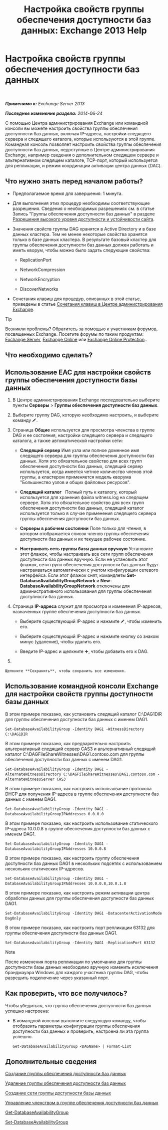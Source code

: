 ﻿---
title: 'Настройка свойств группы обеспечения доступности баз данных: Exchange 2013 Help'
TOCTitle: Настройка свойств группы обеспечения доступности баз данных
ms:assetid: 50daeac5-a16f-4362-a325-19e0fe25d59d
ms:mtpsurl: https://technet.microsoft.com/ru-ru/library/Dd297985(v=EXCHG.150)
ms:contentKeyID: 50488140
ms.date: 05/22/2018
mtps_version: v=EXCHG.150
ms.translationtype: MT
---

# Настройка свойств группы обеспечения доступности баз данных

 

_**Применимо к:** Exchange Server 2013_

_**Последнее изменение раздела:** 2014-06-24_

С помощью Центра администрирования Exchange или командной консоли вы можете настроить свойства группы обеспечения доступности баз данных, включая IP-адреса, настройки следящего сервера и следящего каталога, которые используются в этой группе. Командная консоль позволяет настроить свойства группы обеспечения доступности баз данных, недоступные в Центре администрирования Exchange, например сведения о дополнительном следящем сервере и альтернативном следящем каталоге, TCP-порт, который используется для репликации, и режим координации активации центра данных (DAC).

## Что нужно знать перед началом работы?

  - Предполагаемое время для завершения: 1 минута.

  - Для выполнения этих процедур необходимы соответствующие разрешения. Сведения о необходимых разрешениях см. в статье Запись "Группы обеспечения доступности баз данных" в разделе [Разрешения высокого уровня доступности и устойчивости сайта](high-availability-and-site-resilience-permissions-exchange-2013-help.md).

  - Значения свойств группы DAG хранятся в Active Directory и в базе данных кластера. Тем не менее некоторые свойства хранятся только в базе данных кластера. В результате базовый кластер для группы обеспечения доступности баз данных должен работать и иметь кворум, чтобы можно было задать следующие свойства:
    
      - ReplicationPort
    
      - NetworkCompression
    
      - NetworkEncryption
    
      - DiscoverNetworks

  - Сочетания клавиш для процедур, описанных в этой статье, приведены в статье [Сочетания клавиш в Центре администрирования Exchange](keyboard-shortcuts-in-the-exchange-admin-center-exchange-online-protection-help.md).

> [!TIP]  
> Возникли проблемы? Обратитесь за помощью к участникам форумов, посвященных Exchange. Посетите форумы по таким продуктам: <a href="https://go.microsoft.com/fwlink/p/?linkid=60612">Exchange Server</a>, <a href="https://go.microsoft.com/fwlink/p/?linkid=267542">Exchange Online</a> или <a href="https://go.microsoft.com/fwlink/p/?linkid=285351">Exchange Online Protection</a>..


## Что необходимо сделать?

## Использование EAC для настройки свойств группы обеспечения доступности базы данных

1.  В Центре администрирования Exchange последовательно выберите пункты **Серверы** \> **Группы обеспечения доступности баз данных**.

2.  Выберите группу DAG, которую необходимо настроить, и выберите команду ![Значок редактирования](images/Bb124582.6f53ccb2-1f13-4c02-bea0-30690e6ea71d(EXCHG.150).gif "Значок редактирования").

3.      
    Страница **Общие** используется для просмотра членства в группе DAG и ее состояния, настройки следящего сервера и следящего каталога, а также автоматической настройки сети:
    
      - **Следящий сервер** Имя узла или полное доменное имя следящего сервера для группы обеспечения доступности баз данных. Хотя это обязательное свойство для всех групп обеспечения доступности баз данных, следящий сервер используется, когда имеется четное количество членов этой группы, а кластером применяется модель кворума "Большинство узлов и общих файловых ресурсов".
    
      - **Следящий каталог**   Полный путь к каталогу, который используется для хранения файла witness.log на следящем сервере. Хотя это обязательное свойство для всех групп обеспечения доступности баз данных, следящий каталог используется только в случае применения следящего сервера группы обеспечения доступности баз данных.
    
      - **Серверы в рабочем состоянии** Поле только для чтения, в котором отображается список членов группы обеспечения доступности баз данных и их текущее рабочее состояние.
    
      - **Настраивать сеть группы базы данных вручную** Установите этот флажок, чтобы настраивать все сети групп обеспечения доступности баз данных вручную. Если не установить этот флажок, сети групп обеспечения доступности баз данных будут настраиваться автоматически с учетом конфигурации сетевого интерфейса. Если этот флажок снят, командлеты **Set-DatabaseAvailabilityGroupNetwork** и **New-DatabaseAvailabilityGroupNetwork** отключены для административного использования для группы обеспечения доступности баз данных.

4.      
    Страница **IP-адреса** служит для просмотра и изменения IP-адресов, назначенных группе обеспечения доступности баз данных.
    
      - Выберите существующий IP-адрес и нажмите ![Значок редактирования](images/Bb124582.6f53ccb2-1f13-4c02-bea0-30690e6ea71d(EXCHG.150).gif "Значок редактирования"), чтобы изменить его.
    
      - Выберите существующий IP-адрес и нажмите кнопку со знаком минус (удаление), чтобы удалить его.
    
      - Введите IP-адрес и щелкните ![Значок добавления](images/JJ218640.c1e75329-d6d7-4073-a27d-498590bbb558(EXCHG.150).gif "Значок добавления"), чтобы добавить его к DAG.

5.  
    
    Щелкните **Сохранить**, чтобы сохранить все изменения.

## Использование командной консоли Exchange для настройки свойств группы доступности базы данных

В этом примере показано, как установить следящий каталог C:\\DAG1DIR для группы обеспечения доступности баз данных с именем DAG1.

    Set-DatabaseAvailabilityGroup -Identity DAG1 -WitnessDirectory C:\DAG1DIR

В этом примере показано, как предварительно настроить альтернативный следящий сервер CAS3 и альтернативный следящий каталог C:\\DAGFileShareWitnesses\\DAG1.contoso.com для группы обеспечения доступности баз данных с именем DAG1.

    Set-DatabaseAvailabilityGroup -Identity DAG1 -AlternateWitnessDirectory C:\DAGFileShareWitnesses\DAG1.contoso.com -AlternateWitnessServer CAS3

В этом примере показано, как настроить использование протокола DHCP для получения IP-адреса в группе обеспечения доступности баз данных с именем DAG1.

    Set-DatabaseAvailabilityGroup -Identity DAG1 -DatabaseAvailabilityGroupIPAddresses 0.0.0.0

В этом примере показано, как настроить использование статического IP-адреса 10.0.0.8 в группе обеспечения доступности баз данных с именем DAG1.

    Set-DatabaseAvailabilityGroup -Identity DAG1 -DatabaseAvailabilityGroupIPAddresses 10.0.0.8

В этом примере показано, как настроить группу обеспечения доступности баз данных DAG1 в нескольких подсетях с использованием нескольких статических IP-адресов.

    Set-DatabaseAvailabilityGroup -Identity DAG1 -DatabaseAvailabilityGroupIPAddresses 10.0.0.8,10.0.1.8

В этом примере показано, как настроить режим активации центра обработки данных для группы обеспечения доступности баз данных DAG1.

    Set-DatabaseAvailabilityGroup -Identity DAG1 -DatacenterActivationMode DagOnly

В этом примере показано, как настроить порт репликации 63132 для группы обеспечения доступности баз данных DAG1.

    Set-DatabaseAvailabilityGroup -Identity DAG1 -ReplicationPort 63132

> [!NOTE]  
> После изменения порта репликации по умолчанию для группы доступности базы данных необходимо вручную изменить исключения брандмауэра Windows для каждого участника группы DAG, чтобы разрешить подключение через указанный порт.


## Как проверить, что все получилось?

Чтобы убедиться, что группа обеспечения доступности баз данных успешно настроена:

  - В командной консоли выполните следующую команду, чтобы отобразить параметры конфигурации группы обеспечения доступности баз данных и проверить, настроена ли эта группа успешно.
    
        Get-DatabaseAvailabilityGroup <DAGName> | Format-List

## Дополнительные сведения

[Создание группы обеспечения доступности баз данных](create-a-database-availability-group-exchange-2013-help.md)

[Удаление группы обеспечения доступности баз данных](remove-a-database-availability-group-exchange-2013-help.md)

[Создание сети группы доступности базы данных](create-a-database-availability-group-network-exchange-2013-help.md)

[Управление членством в группе обеспечения доступности баз данных](manage-database-availability-group-membership-exchange-2013-help.md)

[Get-DatabaseAvailabilityGroup](https://technet.microsoft.com/ru-ru/library/dd351226\(v=exchg.150\))

[Set-DatabaseAvailabilityGroup](https://technet.microsoft.com/ru-ru/library/dd297934\(v=exchg.150\))

